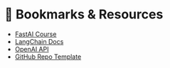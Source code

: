 # 🔗 Bookmarks & Resources

- [FastAI Course](https://course.fast.ai/)
- [LangChain Docs](https://python.langchain.com/)
- [OpenAI API](https://platform.openai.com/docs/)
- [GitHub Repo Template](https://github.com/vlakmaker/ai-product-storytelling-engineer-roadmap)
